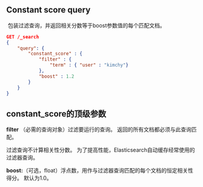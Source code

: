 ##  Constant score query

​		包装过滤查询，并返回相关分数等于boost参数值的每个匹配文档。

```json
GET /_search
{
    "query": {
        "constant_score" : {
            "filter" : {
                "term" : { "user" : "kimchy"}
            },
            "boost" : 1.2
        }
    }
}

```

## constant_score的顶级参数
**filter**
（必需的查询对象）过滤要运行的查询。 返回的所有文档都必须与此查询匹配。

过滤查询不计算相关性分数。 为了提高性能，Elasticsearch自动缓存经常使用的过滤器查询。



**boost:**（可选，float）浮点数，用作与过滤器查询匹配的每个文档的恒定相关性得分。 默认为1.0。